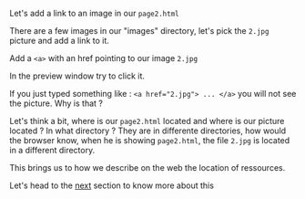 Let's add a link to an image in our `page2.html`

There are a few images in our "images" directory, let's pick the `2.jpg` picture and add a link to it.

Add a `<a>` with an href pointing to our image `2.jpg`

In the preview window try to click it.

If you just typed something like : `<a href="2.jpg"> ... </a>` you will  not see the picture. Why is that ?

Let's think a bit, where is our `page2.html` located and where is our picture located ? In what directory ? They are in differente directories, how would the browser know, when he is showing `page2.html`, the file `2.jpg` is located in a different directory.

This brings us to how we describe on the web the location of ressources.

Let's head to the [next](#) section to know more about this